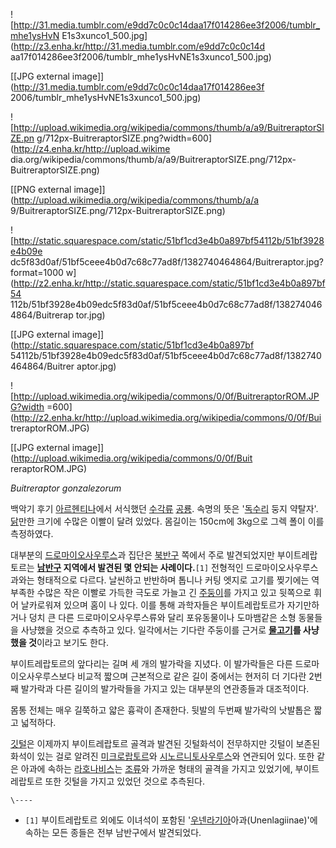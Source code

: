 ![http://31.media.tumblr.com/e9dd7c0c0c14daa17f014286ee3f2006/tumblr_mhe1ysHvN
E1s3xunco1_500.jpg](http://z3.enha.kr/http://31.media.tumblr.com/e9dd7c0c0c14d
aa17f014286ee3f2006/tumblr_mhe1ysHvNE1s3xunco1_500.jpg)

[[JPG external image]](http://31.media.tumblr.com/e9dd7c0c0c14daa17f014286ee3f
2006/tumblr_mhe1ysHvNE1s3xunco1_500.jpg)

  

![http://upload.wikimedia.org/wikipedia/commons/thumb/a/a9/BuitreraptorSIZE.pn
g/712px-BuitreraptorSIZE.png?width=600](http://z4.enha.kr/http://upload.wikime
dia.org/wikipedia/commons/thumb/a/a9/BuitreraptorSIZE.png/712px-
BuitreraptorSIZE.png)

[[PNG external image]](http://upload.wikimedia.org/wikipedia/commons/thumb/a/a
9/BuitreraptorSIZE.png/712px-BuitreraptorSIZE.png)

  

![http://static.squarespace.com/static/51bf1cd3e4b0a897bf54112b/51bf3928e4b09e
dc5f83d0af/51bf5ceee4b0d7c68c77ad8f/1382740464864/Buitreraptor.jpg?format=1000
w](http://z2.enha.kr/http://static.squarespace.com/static/51bf1cd3e4b0a897bf54
112b/51bf3928e4b09edc5f83d0af/51bf5ceee4b0d7c68c77ad8f/1382740464864/Buitrerap
tor.jpg)

[[JPG external image]](http://static.squarespace.com/static/51bf1cd3e4b0a897bf
54112b/51bf3928e4b09edc5f83d0af/51bf5ceee4b0d7c68c77ad8f/1382740464864/Buitrer
aptor.jpg)

  

![http://upload.wikimedia.org/wikipedia/commons/0/0f/BuitreraptorROM.JPG?width
=600](http://z2.enha.kr/http://upload.wikimedia.org/wikipedia/commons/0/0f/Bui
treraptorROM.JPG)

[[JPG external image]](http://upload.wikimedia.org/wikipedia/commons/0/0f/Buit
reraptorROM.JPG)

_Buitreraptor gonzalezorum_

백악기 후기 [아르헨티나](%EC%95%84%EB%A5%B4%ED%97%A8%ED%8B%B0%EB%82%98.md)에서 서식했던
[수각류](%EC%88%98%EA%B0%81%EB%A5%98.md) [공룡](%EA%B3%B5%EB%A3%A1.md). 속명의
뜻은 '[독수리](%EB%8F%85%EC%88%98%EB%A6%AC.md) 둥지 약탈자'. [닭](%EB%8B%AD.md)만한
크기에 수많은 이빨이 달려 있었다. 몸길이는 150cm에 3kg으로 그렉 폴이 이를 측정하였다.

대부분의 [드로마이오사우루스](%EB%93%9C%EB%A1%9C%EB%A7%88%EC%9D%B4%EC%98%A4%EC%82%AC%EC%9A%B0%EB%A3%A8%EC%8A%A4.md)과 집단은 [북반구](%EB%B6%81%EB%B0%98%EA%B5%AC.md) 쪽에서
주로 발견되었지만 부이트레랍토르는 **[남반구](%EB%82%A8%EB%B0%98%EA%B5%AC.md) 지역에서 발견된 몇 안되는
사례이다.**`[1]` 전형적인 드로마이오사우루스과와는 형태적으로 다르다. 날씬하고 반반하며 톱니나 커팅 엣지로 고기를 찢기에는 역부족한
수많은 작은 이빨로 가득한 극도로 가늘고 긴 [주둥이](%EC%A3%BC%EB%91%A5%EC%9D%B4.md)를 가지고 있고 뒷쪽으로
휘어 날카로워져 있으며 홈이 나 있다. 이를 통해 과학자들은 부이트레랍토르가 자기만하거나 덩치 큰 다른 드로마이오사우루스류와 달리
포유동물이나 도마뱀같은 소형 동물들을 사냥했을 것으로 추측하고 있다. 일각에서는 기다란 주둥이를 근거로
**[물고기](%EB%AC%BC%EA%B3%A0%EA%B8%B0.md)를 사냥했을 것**이라고 보기도 한다.

부이트레랍토르의 앞다리는 길며 세 개의 발가락을 지녔다. 이 발가락들은 다른 드로마이오사우루스보다 비교적 짧으며 근본적으로 같은 길이
중에서는 현저히 더 기다란 2번째 발가락과 다른 길이의 발가락들을 가지고 있는 대부분의 연관종들과 대조적이다.

몸통 전체는 매우 길쭉하고 얇은 흉곽이 존재한다. 뒷발의 두번째 발가락의 낫발톱은 짧고 넓적하다.

[깃털](%EA%B9%83%ED%84%B8.md)은 이제까지 부이트레랍토르 골격과 발견된 깃털화석이 전무하지만 깃털이 보존된 화석이
있는 걸로 알려진
[미크로랍토르](%EB%AF%B8%ED%81%AC%EB%A1%9C%EB%9E%8D%ED%86%A0%EB%A5%B4.md)와 [시노르니토사우루스](%EC%8B%9C%EB%85%B8%EB%A5%B4%EB%8B%88%ED%86%A0%EC%82%AC%EC%9A%B0%EB%A3%A8%EC%8A%A4.md)와 연관되어 있다. 또한 같은 아과에 속하는
[라호나비스](%EB%9D%BC%ED%98%B8%EB%82%98%EB%B9%84%EC%8A%A4.md)는
[조류](%EC%A1%B0%EB%A5%98.md)와 가까운 형태의 골격을 가지고 있었기에, 부이트레랍토르 또한 깃털을 가지고 있었던
것으로 추측된다.

`\----`

  * `[1]` 부이트레랍토르 외에도 이녀석이 포함된 '[우넨라기아](%EC%9A%B0%EB%84%A8%EB%9D%BC%EA%B8%B0%EC%95%84.md)아과(Unenlagiinae)'에 속하는 모든 종들은 전부 남반구에서 발견되었다.

